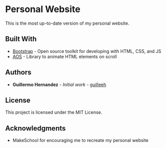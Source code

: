 # Personal Website

This is the most up-to-date version of my personal website.  

## Built With

* [Bootstrap](https://getbootstrap.com/docs/4.3/getting-started/introduction/) - Open source toolkit for developing with HTML, CSS, and JS
* [AOS](https://github.com/michalsnik/aos) - Library to animate HTML elements on scroll

## Authors

* **Guillermo Hernandez** - *Initial work* - [guilleeh](https://github.com/guilleeh)

## License

This project is licensed under the MIT License.

## Acknowledgments

* MakeSchool for encouraging me to recreate my personal website
